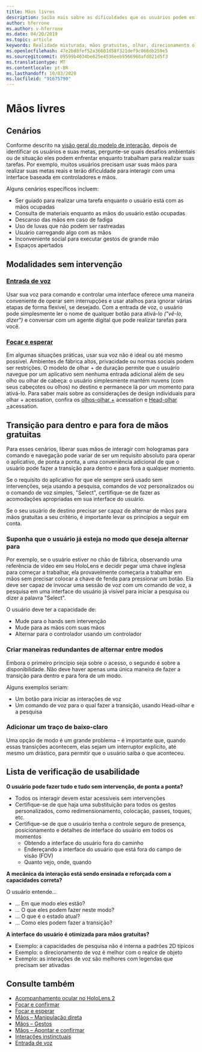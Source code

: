 ```yaml
---
title: Mãos livres
description: Saiba mais sobre as dificuldades que os usuários podem enfrentar com uma interface de mãos e controladores e sobre várias alternativas sem intervenção.
author: hferrone
ms.author: v-hferrone
ms.date: 04/20/2019
ms.topic: article
keywords: Realidade misturada, mãos gratuitas, olhar, direcionamento olhar, interação, design
ms.openlocfilehash: 47e2bd8fef52a36601d58f321def9c066db259e5
ms.sourcegitcommit: 09599b4034be825e4536eeb9566968afd021d5f3
ms.translationtype: MT
ms.contentlocale: pt-BR
ms.lasthandoff: 10/03/2020
ms.locfileid: "91675790"
---
```

# <a name="hands-free"></a>Mãos livres

## <a name="scenarios"></a>Cenários

Conforme descrito na [visão geral do modelo de interação](interaction-fundamentals.md), depois de identificar os usuários e suas metas, pergunte-se quais desafios ambientais ou de situação eles podem enfrentar enquanto trabalham para realizar suas tarefas. Por exemplo, muitos usuários precisam usar suas mãos para realizar suas metas reais e terão dificuldade para interagir com uma interface baseada em controladores e mãos. 

Alguns cenários específicos incluem: 
* Ser guiado para realizar uma tarefa enquanto o usuário está com as mãos ocupadas
* Consulta de materiais enquanto as mãos do usuário estão ocupadas
* Descanso das mãos em caso de fadiga
* Uso de luvas que não podem ser rastreadas
* Usuário carregando algo com as mãos
* Inconveniente social para executar gestos de grande mão
* Espaços apertados


## <a name="hands-free-modalities"></a>Modalidades sem intervenção

### <a name="voice-input"></a>[Entrada de voz](voice-input.md)

Usar sua voz para comando e controlar uma interface oferece uma maneira conveniente de operar sem interrupções e usar atalhos para ignorar várias etapas de forma flexível, se desejado. Com a entrada de voz, o usuário pode simplesmente ler o nome de qualquer botão para ativá-lo _("vê-lo, dizer")_ e conversar com um agente digital que pode realizar tarefas para você.


### <a name="gaze-and-dwell"></a>[Focar e esperar](gaze-and-dwell.md)

Em algumas situações práticas, usar sua voz não é ideal ou até mesmo possível. Ambientes de fábrica altos, privacidade ou normas sociais podem ser restrições. O modelo de olhar + de duração permite que o usuário navegue por um aplicativo sem nenhuma entrada adicional além de seu olho ou olhar de cabeça: o usuário simplesmente mantém nuvens (com seus cabeçotes ou olhos) no destino e permanece lá por um momento para ativá-lo. Para saber mais sobre as considerações de design individuais para olhar + acessation, confira os [olhos-olhar +](gaze-and-dwell-eyes.md) acessation e [Head-olhar +](gaze-and-dwell-head.md)acessation.


## <a name="transitioning-in-and-out-of-hands-free"></a>Transição para dentro e para fora de mãos gratuitas

Para esses cenários, liberar suas mãos de interagir com hologramas para comando e navegação pode variar de ser um requisito absoluto para operar o aplicativo, de ponta a ponta, a uma conveniência adicional de que o usuário pode fazer a transição para dentro e para fora a qualquer momento. 

Se o requisito do aplicativo for que ele sempre será usado sem intervenções, seja usando a pesquisa, comandos de voz personalizados ou o comando de voz simples, "Select", certifique-se de fazer as acomodações apropriadas em sua interface do usuário. 

Se o seu usuário de destino precisar ser capaz de alternar de mãos para mãos gratuitas a seu critério, é importante levar os princípios a seguir em conta.

### <a name="assume-the-user-is-already-in-the-mode-that-they-want-to-switch-to"></a>Suponha que o usuário já esteja no modo que deseja alternar para
Por exemplo, se o usuário estiver no chão de fábrica, observando uma referência de vídeo em seu HoloLens e decidir pegar uma chave inglesa para começar a trabalhar, ela provavelmente começaria a trabalhar em mãos sem precisar colocar a chave de fenda para pressionar um botão. Ela deve ser capaz de invocar uma sessão de voz com um comando de voz, a pesquisa em uma interface do usuário já visível para iniciar a pesquisa ou dizer a palavra "Select".

O usuário deve ter a capacidade de: 
* Mude para o hands sem intervenção
* Mude para as mãos com suas mãos
* Alternar para o controlador usando um controlador 

### <a name="create-redundant-ways-to-switch-modes"></a>Criar maneiras redundantes de alternar entre modos
Embora o primeiro princípio seja sobre o acesso, o segundo é sobre a disponibilidade. Não deve haver apenas uma única maneira de fazer a transição para dentro e para fora de um modo. 

Alguns exemplos seriam: 
* Um botão para iniciar as interações de voz
* Um comando de voz para o qual fazer a transição, usando Head-olhar e a pesquisa

### <a name="add-a-dash-of-drama"></a>Adicionar um traço de baixo-claro
Uma opção de modo é um grande problema – é importante que, quando essas transições acontecem, elas sejam um interruptor explícito, até mesmo um drástico, para permitir que o usuário saiba o que aconteceu. 


## <a name="usability-checklist"></a>Lista de verificação de usabilidade

**O usuário pode fazer tudo e tudo sem intervenção, de ponta a ponta?**
* Todos os interagir devem estar acessíveis sem intervenções
* Certifique-se de que haja uma substituição para todos os gestos personalizados, como redimensionamento, colocação, passes, toques, etc.
* Certifique-se de que o usuário tenha o controle seguro de presença, posicionamento e detalhes de interface do usuário em todos os momentos
    * Obtendo a interface do usuário fora do caminho
    * Endereçando a interface do usuário que está fora do campo de visão (FOV)
    * Quanto vejo, onde, quando

**A mecânica da interação está sendo ensinada e reforçada com a capacidades correta?**

O usuário entende...
* ... Em que modo eles estão?
* ... O que eles podem fazer neste modo?
* ... O que é o estado atual?
* ... Como eles podem fazer a transição?
    
**A interface do usuário é otimizada para mãos gratuitas?**   

* Exemplo: a capacidades de pesquisa não é interna a padrões 2D típicos
* Exemplo: o direcionamento de voz é melhor com o realce de objeto
* Exemplo: as interações de voz são melhores com legendas que precisam ser ativadas


## <a name="see-also"></a>Consulte também
* [Acompanhamento ocular no HoloLens 2](eye-tracking.md)
* [Focar e confirmar](gaze-and-commit.md)
* [Focar e esperar](gaze-and-dwell.md)
* [Mãos – Manipulação direta](direct-manipulation.md)
* [Mãos – Gestos](gaze-and-commit.md#composite-gestures)
* [Mãos – Apontar e confirmar](point-and-commit.md)
* [Interações instinctuais](interaction-fundamentals.md)
* [Entrada de voz](voice-input.md)
